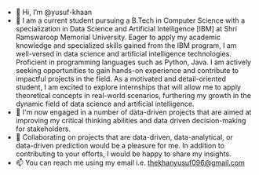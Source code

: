 - 👋 Hi, I’m @yusuf-khaan
- 👀 I am a current student pursuing a B.Tech in Computer Science with a specialization in Data Science and Artificial Intelligence [IBM] at Shri Ramswaroop Memorial University. Eager to apply my academic knowledge 
     and specialized skills gained from the IBM program, I am well-versed in data science and artificial intelligence technologies. Proficient in programming languages such as Python, Java. I am actively seeking 
     opportunities to gain hands-on experience and contribute to impactful projects in the field. As a motivated and detail-oriented student, I am excited to explore internships that will allow me to apply 
     theoretical concepts in real-world scenarios, furthering my growth in the dynamic field of data science and artificial intelligence.
- 🌱 I'm now engaged in a number of data-driven projects that are aimed at improving my critical thinking abilities and data driven decision-making for stakeholders. 
- 💞️ Collaborating on projects that are data-driven, data-analytical, or data-driven prediction would be a pleasure for me. In addition to contributing to your efforts, I would be happy to share my insights.
- 📫 You can reach me using my email i.e. thekhanyusuf096@gmail.com
